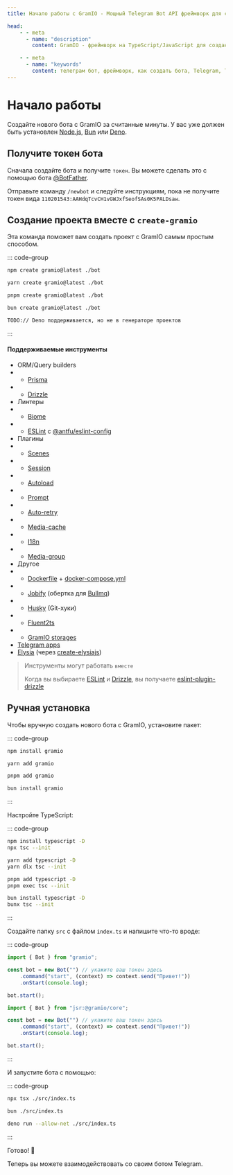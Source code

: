 ```yaml
---
title: Начало работы с GramIO - Мощный Telegram Bot API фреймворк для создания ботов Telegram на TypeScript/JavaScript

head:
    - - meta
      - name: "description"
        content: GramIO - фреймворк на TypeScript/JavaScript для создания ботов Telegram, работающий на Node.js, Bun и Deno. Создайте бота с помощью «npm create gramio mybot» и запустите бота с помощью «npm run dev».

    - - meta
      - name: "keywords"
        content: телеграм бот, фреймворк, как создать бота, Telegram, Telegram Bot API, GramIO, Grammy, Telegraf, TypeScript, JavaScript, Node.JS, Nodejs, Deno, Bun, как создать бота, создание бота, создание бота в Telegram, создание бота в Telegram на TypeScript, создание бота в Telegram на JavaScript, создание бота в Telegram на Node.JS, создание бота в Telegram на Nodejs, создание бота в Telegram на Deno, создание бота в Telegram на Bun
---
```


# Начало работы

Создайте нового бота с GramIO за считанные минуты. У вас уже должен быть установлен [Node.js](https://nodejs.org/), [Bun](https://bun.sh/) или [Deno](https://deno.com/).

## Получите токен бота

Сначала создайте бота и получите `токен`. Вы можете сделать это с помощью бота [@BotFather](https://t.me/BotFather).

Отправьте команду `/newbot` и следуйте инструкциям, пока не получите токен вида `110201543:AAHdqTcvCH1vGWJxfSeofSAs0K5PALDsaw`.

## Создание проекта вместе с `create-gramio`

Эта команда поможет вам создать проект с GramIO самым простым способом.

::: code-group

```bash [npm]
npm create gramio@latest ./bot
```

```bash [yarn]
yarn create gramio@latest ./bot
```

```bash [pnpm]
pnpm create gramio@latest ./bot
```

```bash [bun]
bun create gramio@latest ./bot
```

```bash [deno]
TODO:// Deno поддерживается, но не в генераторе проектов
```

:::

#### Поддерживаемые инструменты

-   ORM/Query builders
-   -   [Prisma](https://www.prisma.io/)
-   -   [Drizzle](https://orm.drizzle.team/)
-   Линтеры
-   -   [Biome](https://biomejs.dev/)
-   -   [ESLint](https://eslint.org/) с [@antfu/eslint-config](https://github.com/antfu/eslint-config)
-   Плагины
-   -   [Scenes](https://gramio.dev/ru/plugins/official/scenes.html)
-   -   [Session](https://gramio.dev/ru/plugins/official/session.html)
-   -   [Autoload](https://gramio.dev/ru/plugins/official/autoload.html)
-   -   [Prompt](https://gramio.dev/ru/plugins/official/prompt.html)
-   -   [Auto-retry](https://gramio.dev/ru/plugins/official/auto-retry.html)
-   -   [Media-cache](https://gramio.dev/ru/plugins/official/media-cache.html)
-   -   [I18n](https://gramio.dev/ru/plugins/official/i18n.html)
-   -   [Media-group](https://gramio.dev/ru/plugins/official/media-group.html)
-   Другое
-   -   [Dockerfile](https://www.docker.com/) + [docker-compose.yml](https://docs.docker.com/compose/)
-   -   [Jobify](https://github.com/kravetsone/jobify) (обертка для [Bullmq](https://docs.bullmq.io/))
-   -   [Husky](https://typicode.github.io/husky/) (Git-хуки)
-   -   [Fluent2ts](https://github.com/kravetsone/fluent2ts)
-   -   [GramIO storages](https://gramio.dev/ru/storages/)
-   [Telegram apps](https://github.com/Telegram-Mini-Apps/telegram-apps/tree/master/packages/create-mini-app)
-   [Elysia](https://elysiajs.com/) (через [create-elysiajs](https://github.com/kravetsone/create-elysiajs))

> Инструменты могут работать `вместе`
>
> Когда вы выбираете [ESLint](https://eslint.org/) и [Drizzle](https://orm.drizzle.team/), вы получаете [eslint-plugin-drizzle](https://orm.drizzle.team/docs/eslint-plugin)

## Ручная установка

Чтобы вручную создать нового бота с GramIO, установите пакет:

::: code-group

```bash [npm]
npm install gramio
```

```bash [yarn]
yarn add gramio
```

```bash [pnpm]
pnpm add gramio
```

```bash [bun]
bun install gramio
```

:::

Настройте TypeScript:

::: code-group

```bash [npm]
npm install typescript -D
npx tsc --init
```

```bash [yarn]
yarn add typescript -D
yarn dlx tsc --init
```

```bash [pnpm]
pnpm add typescript -D
pnpm exec tsc --init
```

```bash [bun]
bun install typescript -D
bunx tsc --init
```

:::

Создайте папку `src` с файлом `index.ts` и напишите что-то вроде:

::: code-group

```ts twoslash [Bun или Node.js]
import { Bot } from "gramio";

const bot = new Bot("") // укажите ваш токен здесь
    .command("start", (context) => context.send("Привет!"))
    .onStart(console.log);

bot.start();
```

```ts [Deno]
import { Bot } from "jsr:@gramio/core";

const bot = new Bot("") // укажите ваш токен здесь
    .command("start", (context) => context.send("Привет!"))
    .onStart(console.log);

bot.start();
```

:::

И запустите бота с помощью:

::: code-group

```bash [tsx]
npx tsx ./src/index.ts
```

```bash [bun]
bun ./src/index.ts
```

```bash [deno]
deno run --allow-net ./src/index.ts
```

:::

Готово! 🎉

Теперь вы можете взаимодействовать со своим ботом Telegram.
